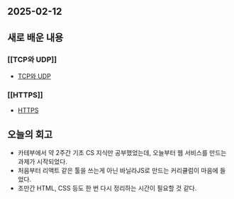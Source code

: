 ## 2025-02-12

## 새로 배운 내용
### [[TCP와 UDP]]
- [TCP와 UDP]()

### [[HTTPS]]
- [HTTPS]()

## 오늘의 회고
- 카테부에서 약 2주간 기초 CS 지식만 공부했었는데, 오늘부터 웹 서비스를 만드는 과제가 시작되었다.
- 처음부터 리액트 같은 툴을 쓰는게 아닌 바닐라JS로 만드는 커리큘럼이 마음에 들었다.
- 조만간 HTML, CSS 등도 한 번 다시 정리하는 시간이 필요할 것 같다.